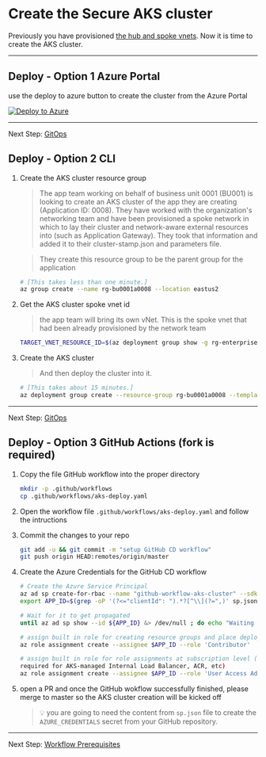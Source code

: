 # Create the Secure AKS cluster

Previously you have provisioned [the hub and spoke vnets](./04-networking). Now it is time to create
the AKS cluster.

---

## Deploy - Option 1 Azure Portal

use the deploy to azure button to create the cluster from the Azure Portal

[![Deploy to Azure](https://aka.ms/deploytoazurebutton)](https://portal.azure.com/#create/Microsoft.Template/uri/https%3A%2F%2Fraw.githubusercontent.com%2Fmspnp%2Freference-architectures%2Ffcp%2Faks-baseline%2Faks%2Fsecure-baseline%2Fcluster-stamp.json)

---
Next Step: [GitOps](./06-gitops.md)

## Deploy - Option 2 CLI

1. Create the AKS cluster resource group
   > The app team working on behalf of business unit 0001 (BU001) is looking to create an AKS cluster
   > of the app they are creating (Application ID: 0008). They have worked with the organization's
   > networking team and have been provisioned a spoke network in which to lay their cluster and
   > network-aware external resources into (such as Application Gateway). They took that information
   > and added it to their cluster-stamp.json and parameters file.

   > They create this resource group to be the parent group for the application

   ```bash
   # [This takes less than one minute.]
   az group create --name rg-bu0001a0008 --location eastus2
   ```

1. Get the AKS cluster spoke vnet id

   > the app team will bring its own vNet. This is the spoke vnet that had been already
   > provisioned by the network team

   ```bash
   TARGET_VNET_RESOURCE_ID=$(az deployment group show -g rg-enterprise-networking-spokes -n spoke-BU0001A0008 --query properties.outputs.clusterVnetResourceId.value -o tsv)
   ```
1. Create the AKS cluster
   > And then deploy the cluster into it.

   ```bash
   # [This takes about 15 minutes.]
   az deployment group create --resource-group rg-bu0001a0008 --template-file cluster-stamp.json --parameters targetVnetResourceId=$TARGET_VNET_RESOURCE_ID k8sRbacAadProfileAdminGroupObjectID=$K8S_RBAC_AAD_PROFILE_ADMIN_GROUP_OBJECTID k8sRbacAadProfileTenantId=$K8S_RBAC_AAD_PROFILE_TENANTID appGatewayListernerCertificate=$APP_GATEWAY_LISTERNER_CERTIFICATE
   ```

---
Next Step: [GitOps](./06-gitops.md)


## Deploy - Option 3 GitHub Actions (fork is required)

1. Copy the file GitHub workflow into the proper directory

   ```bash
   mkdir -p .github/workflows
   cp .github/workflows/aks-deploy.yaml
   ```

1. Open the workflow file `.github/workflows/aks-deploy.yaml` and follow the
   intructions

1. Commit the changes to your repo

   ```bash
   git add -u && git commit -m "setup GitHub CD workflow"
   git push origin HEAD:remotes/origin/master
   ```

1. Create the Azure Credentials for the GitHub CD workflow

   ```bash
   # Create the Azure Service Principal
   az ad sp create-for-rbac --name "github-workflow-aks-cluster" --sdk-auth --skip-assignment > sp.json
   export APP_ID=$(grep -oP '(?<="clientId": ").*?[^\\](?=",)' sp.json)

   # Wait for it to get propagated
   until az ad sp show --id ${APP_ID} &> /dev/null ; do echo "Waiting for Azure AD propagation" && sleep 5; done

   # assign built in role for creating resource groups and place deployments at subscription level
   az role assignment create --assignee $APP_ID --role 'Contributor'

   # assign built in role for role assignments at subscription level (e.g. it will be
   required for AKS-managed Internal Load Balancer, ACR, etc)
   az role assignment create --assignee $APP_ID --role 'User Access Administrator'
   ```

1. open a PR and once the GitHub wokflow successfully finished, please merge to
   master so the AKS cluster creation will be kicked off

   > :bulb: you are going to need the content from `sp.json` file to create the
   > `AZURE_CREDENTIALS` secret from your GitHub repository.

---
Next Step: [Workflow Prerequisites](./07-workload-prerequisites.md)

